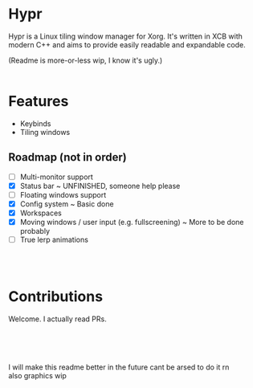 # Hypr

Hypr is a Linux tiling window manager for Xorg. It's written in XCB with modern C++ and aims to provide easily readable and expandable code.

(Readme is more-or-less wip, I know it's ugly.)
<br/><br/>

# Features
- Keybinds
- Tiling windows

## Roadmap (not in order)
- [ ] Multi-monitor support
- [x] Status bar ~ UNFINISHED, someone help please
- [ ] Floating windows support
- [x] Config system ~ Basic done
- [x] Workspaces
- [x] Moving windows / user input (e.g. fullscreening) ~ More to be done probably
- [ ] True lerp animations

<br/><br/>

# Contributions
Welcome. I actually read PRs.

<br/>
<br/>
<br/>

I will make this readme better in the future cant be arsed to do it rn
<br/> also graphics wip